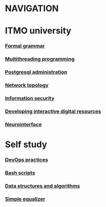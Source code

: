 # NAVIGATION

# ITMO university

### [Formal grammar](ITMO-University/Formal-Grammar)

### [Multithreading programming](ITMO-University/Multithreading-programming)

### [Postgresql administration](ITMO-University/Postgresql-administration)

### [Network topology](ITMO-University/Network-topology)

### [Information security](ITMO-University/Information-security)

### [Developing interactive digital resources](ITMO-University/Developing-interactive-digital-resources)

### [Neurointerface](ITMO-University/Neurointerface)

# Self study

### [DevOps practices](Self-study/DevOps)

### [Bash scripts](Self-study/Bash-Scripts)

### [Data structures and algorithms](Self-study/Data-structures-and-algorithms)

### [Simple equalizer](Self-study/Simple-equalizer)
